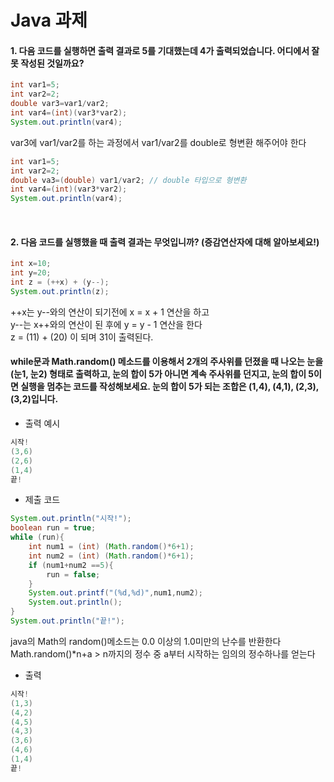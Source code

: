 # Java 과제

#### 1. 다음 코드를 실행하면 출력 결과로 5를 기대했는데 4가 출력되었습니다. 어디에서 잘못 작성된 것일까요?

 ``` java
int var1=5;
int var2=2;
double var3=var1/var2;
int var4=(int)(var3*var2);
System.out.println(var4);
```
var3에 var1/var2를 하는 과정에서 var1/var2를 double로 형변환 해주어야 한다

``` java
int var1=5;
int var2=2;
double va3=(double) var1/var2; // double 타입으로 형변환
int var4=(int)(var3*var2);
System.out.println(var4);
```
<br>

#### 2. 다음 코드를 실행했을 때 출력 결과는 무엇입니까? (증감연산자에 대해 알아보세요!)

``` java
int x=10;
int y=20;
int z = (++x) + (y--);
System.out.println(z);
```
++x는 y--와의 연산이 되기전에 x = x + 1 연산을 하고<br>
y--는 x++와의 연산이 된 후에 y = y - 1 연산을 한다<br>
z = (11) + (20) 이 되며 31이 출력된다.

#### while문과 Math.random() 메소드를 이용해서 2개의 주사위를 던졌을 때 나오는 눈을 (눈1, 눈2) 형태로 출력하고, 눈의 합이 5가 아니면 계속 주사위를 던지고, 눈의 합이 5이면 실행을 멈추는 코드를 작성해보세요. 눈의 합이 5가 되는 조합은 (1,4), (4,1), (2,3), (3,2)입니다.
- 출력 예시
``` java
시작!
(3,6)
(2,6)
(1,4)
끝!
```


- 제출 코드
``` java
System.out.println("시작!");
boolean run = true;
while (run){
    int num1 = (int) (Math.random()*6+1);
    int num2 = (int) (Math.random()*6+1);
    if (num1+num2 ==5){
        run = false;
    }
    System.out.printf("(%d,%d)",num1,num2);
    System.out.println();
}
System.out.println("끝!");
```
java의 Math의 random()메소드는 0.0 이상의 1.0미만의 난수를 반환한다
Math.random()*n+a > n까지의 정수 중 a부터 시작하는 임의의 정수하나를 얻는다

- 출력
``` java
시작!
(1,3)
(4,2)
(4,5)
(4,3)
(3,6)
(4,6)
(1,4)
끝!
```